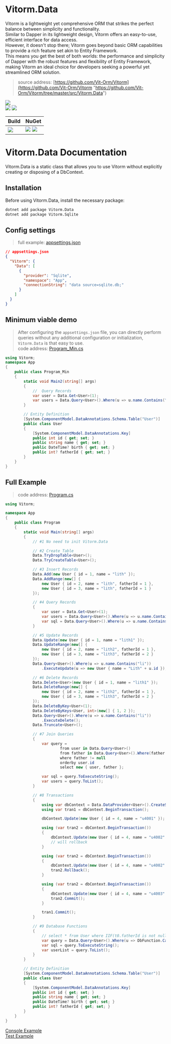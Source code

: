 ﻿
# Vitorm.Data
Vitorm is a lightweight yet comprehensive ORM that strikes the perfect balance between simplicity and functionality.     
Similar to Dapper in its lightweight design, Vitorm offers an easy-to-use, efficient interface for data access.     
However, it doesn't stop there; Vitorm goes beyond basic ORM capabilities to provide a rich feature set akin to Entity Framework.     
This means you get the best of both worlds: the performance and simplicity of Dapper with the robust features and flexibility of Entity Framework, making Vitorm an ideal choice for developers seeking a powerful yet streamlined ORM solution.
> source address: [https://github.com/Vit-Orm/Vitorm](https://github.com/Vit-Orm/Vitorm "https://github.com/Vit-Orm/Vitorm/tree/master/src/Vitorm.Data")        

![](https://img.shields.io/github/license/Vit-Orm/Vitorm.svg)  
![](https://img.shields.io/github/repo-size/Vit-Orm/Vitorm.svg)  ![](https://img.shields.io/github/last-commit/Vit-Orm/Vitorm.svg)  
 

| Build | NuGet |
| -------- | -------- |
|![](https://github.com/Vit-Orm/Vitorm/workflows/ki_devops3_build/badge.svg) | [![](https://img.shields.io/nuget/v/Vitorm.Data.svg)](https://www.nuget.org/packages/Vitorm.Data) ![](https://img.shields.io/nuget/dt/Vitorm.Data.svg) |




# Vitorm.Data Documentation    
Vitorm.Data is a static class that allows you to use Vitorm without explicitly creating or disposing of a DbContext.    
 
## Installation    
Before using Vitorm.Data, install the necessary package:
``` bash
dotnet add package Vitorm.Data
dotnet add package Vitorm.Sqlite
```

## Config settings
> full example: [appsettings.json](https://github.com/Vit-Orm/Vitorm/tree/master/test/Vitorm.Data.MsTest/appsettings.json)    
``` json
// appsettings.json
{
  "Vitorm": {
    "Data": [
      {
        "provider": "Sqlite",
        "namespace": "App",
        "connectionString": "data source=sqlite.db;"
      }
    ]
  }
}
```

## Minimum viable demo
> After configuring the `appsettings.json` file, you can directly perform queries without any additional configuration or initialization, `Vitorm.Data` is that easy to use.    
> code address: [Program_Min.cs](https://github.com/Vit-Orm/Vitorm/tree/master/test/Vitorm.Data.Console/Program_Min.cs)    
``` csharp
using Vitorm;
namespace App
{
    public class Program_Min
    {
        static void Main2(string[] args)
        {
            //  Query Records
            var user = Data.Get<User>(1);
            var users = Data.Query<User>().Where(u => u.name.Contains("li")).ToList();
        }

        // Entity Definition
        [System.ComponentModel.DataAnnotations.Schema.Table("User")]
        public class User
        {
            [System.ComponentModel.DataAnnotations.Key]
            public int id { get; set; }
            public string name { get; set; }
            public DateTime? birth { get; set; }
            public int? fatherId { get; set; }
        }
    }
}

```

## Full Example    
> code address: [Program.cs](https://github.com/Vit-Orm/Vitorm/tree/master/test/Vitorm.Data.Console/Program.cs)    
``` csharp
using Vitorm;

namespace App
{
    public class Program
    {
        static void Main(string[] args)
        {
            // #1 No need to init Vitorm.Data

            // #2 Create Table
            Data.TryDropTable<User>();
            Data.TryCreateTable<User>();

            // #3 Insert Records
            Data.Add(new User { id = 1, name = "lith" });
            Data.AddRange(new[] {
                new User { id = 2, name = "lith", fatherId = 1 },
                new User { id = 3, name = "lith", fatherId = 1 }
            });

            // #4 Query Records
            {
                var user = Data.Get<User>(1);
                var users = Data.Query<User>().Where(u => u.name.Contains("li")).ToList();
                var sql = Data.Query<User>().Where(u => u.name.Contains("li")).ToExecuteString();
            }

            // #5 Update Records
            Data.Update(new User { id = 1, name = "lith1" });
            Data.UpdateRange(new[] {
                new User { id = 2, name = "lith2", fatherId = 1 },
                new User { id = 3, name = "lith3", fatherId = 2 }
            });
            Data.Query<User>().Where(u => u.name.Contains("li"))
                .ExecuteUpdate(u => new User { name = "Lith" + u.id });

            // #6 Delete Records
            Data.Delete<User>(new User { id = 1, name = "lith1" });
            Data.DeleteRange(new[] {
                new User { id = 2, name = "lith2", fatherId = 1 },
                new User { id = 3, name = "lith3", fatherId = 2 }
            });
            Data.DeleteByKey<User>(1);
            Data.DeleteByKeys<User, int>(new[] { 1, 2 });
            Data.Query<User>().Where(u => u.name.Contains("li"))
                .ExecuteDelete();
            Data.Truncate<User>();

            // #7 Join Queries
            {
                var query =
                        from user in Data.Query<User>()
                        from father in Data.Query<User>().Where(father => user.fatherId == father.id).DefaultIfEmpty()
                        where father != null
                        orderby user.id
                        select new { user, father };

                var sql = query.ToExecuteString();
                var users = query.ToList();
            }

            // #8 Transactions
            {
                using var dbContext = Data.DataProvider<User>().CreateSqlDbContext();
                using var tran1 = dbContext.BeginTransaction();

                dbContext.Update(new User { id = 4, name = "u4001" });

                using (var tran2 = dbContext.BeginTransaction())
                {
                    dbContext.Update(new User { id = 4, name = "u4002" });
                    // will rollback
                }

                using (var tran2 = dbContext.BeginTransaction())
                {
                    dbContext.Update(new User { id = 4, name = "u4002" });
                    tran2.Rollback();
                }

                using (var tran2 = dbContext.BeginTransaction())
                {
                    dbContext.Update(new User { id = 4, name = "u4003" });
                    tran2.Commit();
                }

                tran1.Commit();
            }

            // #9 Database Functions
            {
                // select * from User where IIF(t0.fatherId is not null, true, false);
                var query = Data.Query<User>().Where(u => DbFunction.Call<bool>("IIF", u.fatherId != null, true, false));
                var sql = query.ToExecuteString();
                var userList = query.ToList();
            }
        }

        // Entity Definition
        [System.ComponentModel.DataAnnotations.Schema.Table("User")]
        public class User
        {
            [System.ComponentModel.DataAnnotations.Key]
            public int id { get; set; }
            public string name { get; set; }
            public DateTime? birth { get; set; }
            public int? fatherId { get; set; }
        }
    }
}
```

[Console Example](https://github.com/Vit-Orm/Vitorm/tree/master/test/Vitorm.Data.Console)    
[Test Example](https://github.com/Vit-Orm/Vitorm/tree/master/test/Vitorm.Data.MsTest)    